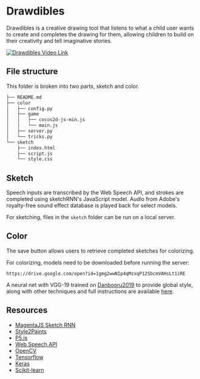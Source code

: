 # Drawdibles

Drawdibles is a creative drawing tool that listens to what a child user wants to create and completes the drawing for them, allowing children to build on their creativity and tell imaginative stories.

[![Drawdibles Video Link](https://www.dropbox.com/s/k5hjzwp6qmamx9h/output.jpg?dl=1)](https://www.youtube.com/watch?v=Am3od2MHZSg)

## File structure
This folder is broken into two parts, sketch and color.

```bash
├── README.md
├── color
│   ├── config.py
│   ├── game
│   │   ├── cocos2d-js-min.js
│   │   └── main.js
│   ├── server.py
│   └── tricks.py
└── sketch
    ├── index.html
    ├── script.js
    └── style.css
```

## Sketch
Speech inputs are transcribed by the Web Speech API, and strokes are completed using sketchRNN's JavaScript model. Audio from Adobe's royalty-free sound effect database is played back for select models.

For sketching, files in the `sketch` folder can be run on a local server.

## Color
The save button allows users to retrieve completed sketches for colorizing. 

For colorizing, models need to be downloaded before running the server:

    https://drive.google.com/open?id=1gmg2wwNIp4qMzxqP12SbcmVAHsLt1iRE

A neural net with VGG-19 trained on [Danbooru2019](https://www.gwern.net/Danbooru2019) to provide global style, along with other techniques and full instructions are available [here](https://github.com/lllyasviel/style2paints).

## Resources
- [MagentaJS Sketch RNN](https://magenta.tensorflow.org/)
- [Style2Paints](https://github.com/lllyasviel/style2paints)
- [P5.js](https://p5js.org/)
- [Web Speech API](https://developer.mozilla.org/en-US/docs/Web/API/Web_Speech_API)
- [OpenCV](https://opencv.org/releases/)
- [Tensorflow](https://pypi.org/project/tensorflow-gpu/)
- [Keras](https://keras.io/)
- [Scikit-learn](https://scikit-learn.org/stable/)